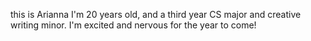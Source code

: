 this is Arianna
I'm 20 years old, and a third year CS major and creative writing minor.
I'm excited and nervous for the year to come!
